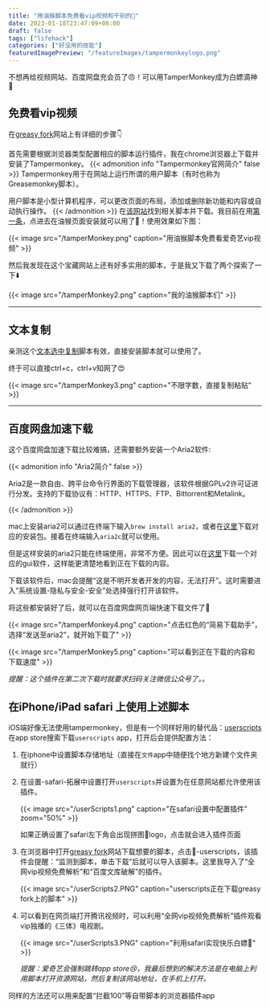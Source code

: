```yaml
---
title: "用油猴脚本免费看vip视频和干别的🤔"
date: 2023-01-18T23:47:09+08:00
draft: false
tags: ["lifehack"]
categories: ["好没用的技能"]
featuredImagePreview: "/featureImages/tampermonkeylogo.png"
---
```

不想再给视频网站、百度网盘充会员了😠！可以用TamperMonkey成为白嫖滴神🤩

## 免费看vip视频
在[greasy fork](https://greasyfork.org/zh-CN)网站上有详细的步骤👇

首先需要根据浏览器类型配置相应的脚本运行插件，我在chrome浏览器上下载并安装了Tampermonkey。
{{< admonition info "Tampermonkey官网简介" false >}}
Tampermonkey用于在网站上运行所谓的用户脚本（有时也称为Greasemonkey脚本）。

用户脚本是小型计算机程序，可以更改页面的布局，添加或删除新功能和内容或自动执行操作。
{{< /admonition >}}
在[该网站](https://greasyfork.org/zh-CN/scripts)找到相关脚本并下载。我目前在用[第一条](https://greasyfork.org/zh-CN/scripts/370634-%E6%87%92%E4%BA%BA%E4%B8%93%E7%94%A8-%E5%85%A8%E7%BD%91vip%E8%A7%86%E9%A2%91%E5%85%8D%E8%B4%B9%E7%A0%B4%E8%A7%A3%E5%8E%BB%E5%B9%BF%E5%91%8A-%E5%85%A8%E7%BD%91%E9%9F%B3%E4%B9%90%E7%9B%B4%E6%8E%A5%E4%B8%8B%E8%BD%BD-%E7%9F%A5%E4%B9%8E%E5%A2%9E%E5%BC%BA-%E7%9F%AD%E8%A7%86%E9%A2%91%E6%97%A0%E6%B0%B4%E5%8D%B0%E4%B8%8B%E8%BD%BD-%E7%99%BE%E5%BA%A6%E7%BD%91%E7%9B%98%E7%9B%B4%E6%8E%A5%E4%B8%8B%E8%BD%BD%E7%AD%89%E5%A4%9A%E5%8A%9F%E8%83%BD%E5%B7%A5%E5%85%B7%E7%AE%B1-%E5%8A%9F%E8%83%BD%E5%8F%AF%E7%8B%AC%E7%AB%8B%E5%BC%80%E5%85%B3-%E9%95%BF%E6%9C%9F%E6%9B%B4%E6%96%B0-%E6%94%BE%E5%BF%83%E4%BD%BF%E7%94%A8-v6)，点进去在油猴页面安装就可以用了🤩！使用效果如下图：
   
{{< image src="/tamperMonkey.png" caption="用油猴脚本免费看爱奇艺vip视频" >}}

然后我发现在这个宝藏网站上还有好多实用的脚本，于是我又下载了两个探索了一下⬇️
   
{{< image src="/tamperMonkey2.png" caption="我的油猴脚本们" >}}

---

## 文本复制

亲测这个[文本选中复制](https://greasyfork.org/zh-CN/scripts/405130-%E6%96%87%E6%9C%AC%E9%80%89%E4%B8%AD%E5%A4%8D%E5%88%B6)脚本有效，直接安装脚本就可以使用了。

终于可以直接ctrl+c，ctrl+v知网了😍

{{< image src="/tamperMonkey3.png" caption="不限字数，直接复制粘贴" >}}

---

## 百度网盘加速下载

这个百度网盘加速下载比较难搞，还需要额外安装一个Aria2软件:

{{< admonition info "Aria2简介" false >}}

Aria2是一款自由、跨平台命令行界面的下载管理器，该软件根据GPLv2许可证进行分发。支持的下载协议有：HTTP、HTTPS、FTP、Bittorrent和Metalink。

{{< /admonition >}}

mac上安装aria2可以通过在终端下输入`brew install aria2`，或者在[这里](https://github.com/aria2/aria2/releases/tag/release-1.35.0)下载对应的安装包。接着在终端输入`aria2c`就可以使用。

但是这样安装的aria2只能在终端使用，非常不方便。因此可以在[这里](https://github.com/NickYang29/aria2gui)下载一个对应的gui软件，这样能更清楚地看到正在下载的内容。

下载该软件后，mac会提醒“这是不明开发者开发的内容，无法打开”。这时需要进入“系统设置-隐私与安全-安全”处选择强行打开该软件。

将这些都安装好了后，就可以在百度网盘网页端快速下载文件了🤩

{{< image src="/tamperMonkey4.png" caption="点击红色的“简易下载助手”，选择“发送至aria2”，就开始下载了" >}}

{{< image src="/tamperMonkey5.png" caption="可以看到正在下载的内容和下载速度" >}}

*提醒：这个插件在第二次下载时就要求扫码关注微信公众号了。。*

## 在iPhone/iPad safari 上使用上述脚本

iOS端好像无法使用tampermonkey，但是有一个同样好用的替代品：[userscripts](https://github.com/quoid/userscripts)
在app store搜索下载`userscripts` app，打开后会提供配置方法：

1. 在iphone中设置脚本存储地址（直接在`文件`app中随便找个地方新建个文件夹就行）
   
2. 在设置-safari-拓展中设置打开`userscripts`并设置为在任意网站都允许使用该插件。

   {{< image src="/userScripts1.png" caption="在safari设置中配置插件" zoom="50%" >}}

   如果正确设置了safari左下角会出现拼图🧩logo，点击就会进入插件页面

3. 在浏览器中打开[greasy fork](https://greasyfork.org/zh-CN)网站下载想要的脚本，点击🧩-userscripts，该插件会提醒：“监测到脚本，单击下载”后就可以导入该脚本。这里我导入了“全网vip视频免费解析”和“百度文库破解”的插件。

   {{< image src="/userScripts2.PNG" caption="userscripts正在下载greasy fork上的脚本" >}}

4. 可以看到在网页端打开腾讯视频时，可以利用“全网vip视频免费解析”插件观看vip独播的《三体》电视剧。

   {{< image src="/userScripts3.PNG" caption="利用safari实现快乐白嫖🤩" >}}

   *提醒：爱奇艺会强制跳转app store😢，我最后想到的解决方法是在电脑上利用脚本打开资源网站，然后复制该网站地址，在手机上打开。*

同样的方法还可以用来配置“拦截100”等自带脚本的浏览器插件app